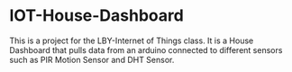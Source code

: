 # IOT-House-Dashboard
This is a project for the LBY-Internet of Things class. It is a House Dashboard that pulls data from an arduino connected to different sensors such as PIR Motion Sensor and DHT Sensor.
